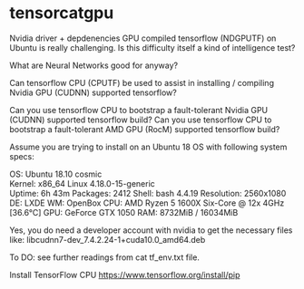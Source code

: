 # tensorcatgpu
Nvidia driver + depdenencies GPU compiled tensorflow (NDGPUTF) on Ubuntu is really challenging. Is this difficulty itself a kind of intelligence test? 

What are Neural Networks good for anyway? 

Can tensorflow CPU (CPUTF) be used to assist in installing / compiling Nvidia GPU (CUDNN) supported tensorflow?

Can you use tensorflow CPU to bootstrap a fault-tolerant Nvidia GPU (CUDNN) supported tensorflow build?
Can you use tensorflow CPU to bootstrap a fault-tolerant AMD GPU (RocM) supported tensorflow build?


Assume you are trying to install on an Ubuntu 18 OS with following system specs: 

OS: Ubuntu 18.10 cosmic                                                                                              
 Kernel: x86_64 Linux 4.18.0-15-generic                    
 Uptime: 6h 43m
 Packages: 2412
 Shell: bash 4.4.19
 Resolution: 2560x1080
 DE: LXDE
 WM: OpenBox
 CPU: AMD Ryzen 5 1600X Six-Core @ 12x 4GHz [36.6°C]
 GPU: GeForce GTX 1050
 RAM: 8732MiB / 16034MiB


Yes, you do need a developer account with nvidia to get the necessary files like: libcudnn7-dev_7.4.2.24-1+cuda10.0_amd64.deb

To DO: see further readings from cat tf_env.txt file. 

Install TensorFlow CPU 
https://www.tensorflow.org/install/pip
